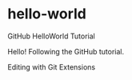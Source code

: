 # hello-world
GitHub HelloWorld Tutorial

Hello!  Following the GitHub tutorial.

Editing with Git Extensions